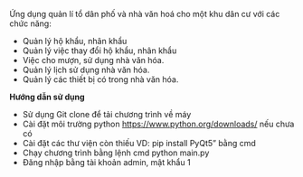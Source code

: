Ứng dụng quản lí tổ dân phố và nhà văn hoá cho một khu dân cư với các chức năng:
- Quản lý hộ khẩu, nhân khẩu
- Quản lý việc thay đổi hộ khẩu, nhân khẩu
- Việc cho mượn, sử dụng nhà văn hóa.
- Quản lý lịch sử dụng nhà văn hóa.
- Quản lý các thiết bị có trong nhà văn hóa.

**Hướng dẫn sử dụng**

-	Sử dụng Git clone để tải chương trình về máy
-	Cài đặt môi trường python https://www.python.org/downloads/ nếu chưa có
-	Cài đặt các thư viện còn thiếu VD: pip install PyQt5” bằng cmd
-	Chạy chương trình bằng lệnh cmd python main.py
- Đăng nhập bằng tài khoản admin, mật khẩu 1

